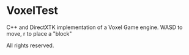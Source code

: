 # VoxelTest
C++ and DirectXTK implementation of a Voxel Game engine.
WASD to move, r to place a "block"

All rights reserved.
